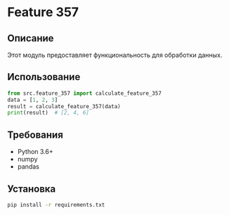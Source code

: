 # Feature 357
## Описание
Этот модуль предоставляет функциональность для обработки данных.
## Использование
```python
from src.feature_357 import calculate_feature_357
data = [1, 2, 3]
result = calculate_feature_357(data)
print(result)  # [2, 4, 6]
```
## Требования
- Python 3.6+
- numpy
- pandas
## Установка
```bash
pip install -r requirements.txt
```